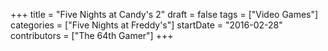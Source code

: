 +++
title = "Five Nights at Candy's 2"
draft = false
tags = ["Video Games"]
categories = ["Five Nights at Freddy's"]
startDate = "2016-02-28"
contributors = ["The 64th Gamer"]
+++
